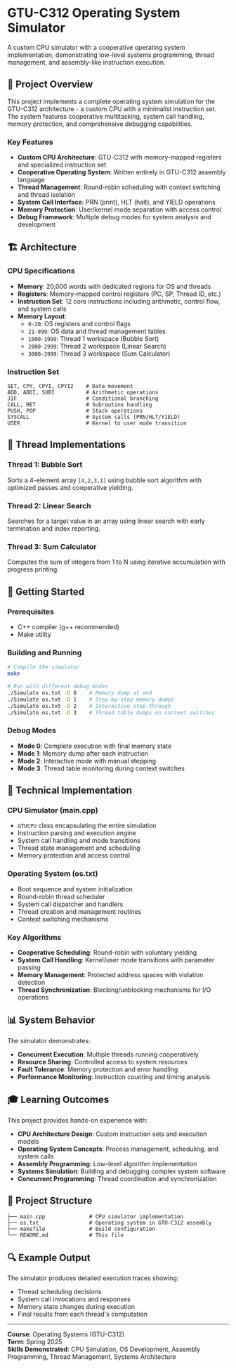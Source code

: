 # GTU-C312 Operating System Simulator

A custom CPU simulator with a cooperative operating system implementation, demonstrating low-level systems programming, thread management, and assembly-like instruction execution.

## 🎯 Project Overview

This project implements a complete operating system simulation for the GTU-C312 architecture - a custom CPU with a minimalist instruction set. The system features cooperative multitasking, system call handling, memory protection, and comprehensive debugging capabilities.

### Key Features
- **Custom CPU Architecture**: GTU-C312 with memory-mapped registers and specialized instruction set
- **Cooperative Operating System**: Written entirely in GTU-C312 assembly language
- **Thread Management**: Round-robin scheduling with context switching and thread isolation
- **System Call Interface**: PRN (print), HLT (halt), and YIELD operations
- **Memory Protection**: User/kernel mode separation with access control
- **Debug Framework**: Multiple debug modes for system analysis and development

## 🏗️ Architecture

### CPU Specifications
- **Memory**: 20,000 words with dedicated regions for OS and threads
- **Registers**: Memory-mapped control registers (PC, SP, Thread ID, etc.)
- **Instruction Set**: 12 core instructions including arithmetic, control flow, and system calls
- **Memory Layout**:
  - `0-20`: OS registers and control flags
  - `21-999`: OS data and thread management tables
  - `1000-1999`: Thread 1 workspace (Bubble Sort)
  - `2000-2999`: Thread 2 workspace (Linear Search)
  - `3000-3999`: Thread 3 workspace (Sum Calculator)

### Instruction Set
```assembly
SET, CPY, CPYI, CPYI2    # Data movement
ADD, ADDI, SUBI          # Arithmetic operations
JIF                      # Conditional branching
CALL, RET                # Subroutine handling
PUSH, POP                # Stack operations
SYSCALL                  # System calls (PRN/HLT/YIELD)
USER                     # Kernel to user mode transition
```

## 🧵 Thread Implementations

### Thread 1: Bubble Sort
Sorts a 4-element array `[4,2,3,1]` using bubble sort algorithm with optimized passes and cooperative yielding.

### Thread 2: Linear Search
Searches for a target value in an array using linear search with early termination and index reporting.

### Thread 3: Sum Calculator
Computes the sum of integers from 1 to N using iterative accumulation with progress printing.

## 🚀 Getting Started

### Prerequisites
- C++ compiler (g++ recommended)
- Make utility

### Building and Running
```bash
# Compile the simulator
make

# Run with different debug modes
./Simulate os.txt -D 0    # Memory dump at end
./Simulate os.txt -D 1    # Step-by-step memory dumps
./Simulate os.txt -D 2    # Interactive step-through
./Simulate os.txt -D 3    # Thread table dumps on context switches
```

### Debug Modes
- **Mode 0**: Complete execution with final memory state
- **Mode 1**: Memory dump after each instruction
- **Mode 2**: Interactive mode with manual stepping
- **Mode 3**: Thread table monitoring during context switches

## 🔧 Technical Implementation

### CPU Simulator (main.cpp)
- `GTUCPU` class encapsulating the entire simulation
- Instruction parsing and execution engine
- System call handling and mode transitions
- Thread state management and scheduling
- Memory protection and access control

### Operating System (os.txt)
- Boot sequence and system initialization
- Round-robin thread scheduler
- System call dispatcher and handlers
- Thread creation and management routines
- Context switching mechanisms

### Key Algorithms
- **Cooperative Scheduling**: Round-robin with voluntary yielding
- **System Call Handling**: Kernel/user mode transitions with parameter passing
- **Memory Management**: Protected address spaces with violation detection
- **Thread Synchronization**: Blocking/unblocking mechanisms for I/O operations

## 📊 System Behavior

The simulator demonstrates:
- **Concurrent Execution**: Multiple threads running cooperatively
- **Resource Sharing**: Controlled access to system resources
- **Fault Tolerance**: Memory protection and error handling
- **Performance Monitoring**: Instruction counting and timing analysis

## 🎓 Learning Outcomes

This project provides hands-on experience with:
- **CPU Architecture Design**: Custom instruction sets and execution models
- **Operating System Concepts**: Process management, scheduling, and system calls
- **Assembly Programming**: Low-level algorithm implementation
- **Systems Simulation**: Building and debugging complex system software
- **Concurrent Programming**: Thread coordination and synchronization

## 📁 Project Structure

```
├── main.cpp              # CPU simulator implementation
├── os.txt                # Operating system in GTU-C312 assembly
├── makefile              # Build configuration
└── README.md             # This file
```

## 🔍 Example Output

The simulator produces detailed execution traces showing:
- Thread scheduling decisions
- System call invocations and responses
- Memory state changes during execution
- Final results from each thread's computation

---

**Course**: Operating Systems (GTU-C312)  
**Term**: Spring 2025  
**Skills Demonstrated**: CPU Simulation, OS Development, Assembly Programming, Thread Management, Systems Architecture